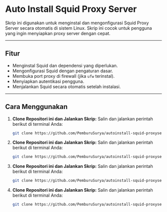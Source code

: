 # Auto Install Squid Proxy Server

Skrip ini digunakan untuk menginstal dan mengonfigurasi Squid Proxy Server secara otomatis di sistem Linux. Skrip ini cocok untuk pengguna yang ingin menyiapkan proxy server dengan cepat.

---

## **Fitur**
- Menginstal Squid dan dependensi yang diperlukan.
- Mengonfigurasi Squid dengan pengaturan dasar.
- Membuka port proxy di firewall (jika `ufw` terinstal).
- Menyiapkan autentikasi pengguna.
- Menjalankan Squid secara otomatis setelah instalasi.

---

## **Cara Menggunakan**

1. **Clone Repositori ini dan Jalankan Skrip:**
   Salin dan jalankan perintah berikut di terminal Anda:
   ```bash
   git clone https://github.com/PemburuSurya/autoinstall-squid-proxyserver.git && cd autoinstall-squid-proxyserver && chmod +x squid.sh && ./squid.sh


1. **Clone Repositori ini dan Jalankan Skrip:**
   Salin dan jalankan perintah berikut di terminal Anda:
   ```bash
   git clone https://github.com/PemburuSurya/autoinstall-squid-proxyserver.git && cd autoinstall-squid-proxyserver && chmod +x squid.sh && ./squid.sh

1. **Clone Repositori ini dan Jalankan Skrip:**
   Salin dan jalankan perintah berikut di terminal Anda:
   ```bash
   git clone https://github.com/PemburuSurya/autoinstall-squid-proxyserver.git && cd autoinstall-squid-proxyserver && chmod +x squid.sh && ./squid.sh
   
1. **Clone Repositori ini dan Jalankan Skrip:**
   Salin dan jalankan perintah berikut di terminal Anda:
   ```bash
   git clone https://github.com/PemburuSurya/autoinstall-squid-proxyserver.git && cd autoinstall-squid-proxyserver && chmod +x squid.sh && ./squid.sh
